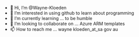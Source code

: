 - 👋 Hi, I’m @Wayne-Kloeden
- 👀 I’m interested in using github to learn about programming
- 🌱 I’m currently learning ... to be humble
- 💞️ I’m looking to collaborate on ... Azure ARM templates
- 📫 How to reach me ... wayne kloeden_at_sa gov au 

<!---
Wayne-Kloeden/Wayne-Kloeden is a ✨ special ✨ repository because its `README.md` (this file) appears on your GitHub profile.
You can click the Preview link to take a look at your changes.
--->

